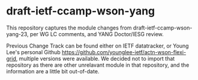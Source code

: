 # draft-ietf-ccamp-wson-yang
This repository captures the module changes from draft-ietf-ccamp-wson-yang-23, per WG LC comments, and YANG Doctor/IESG review. 

Previous Change Track can be found either on IETF datatracker, or Young Lee's personal Github https://github.com/younglee-ietf/actn-wson-flexi-grid, multiple versions were available. We decided not to import that repository as there are other unrelavant module in that repository, and the information are a little bit out-of-date. 

